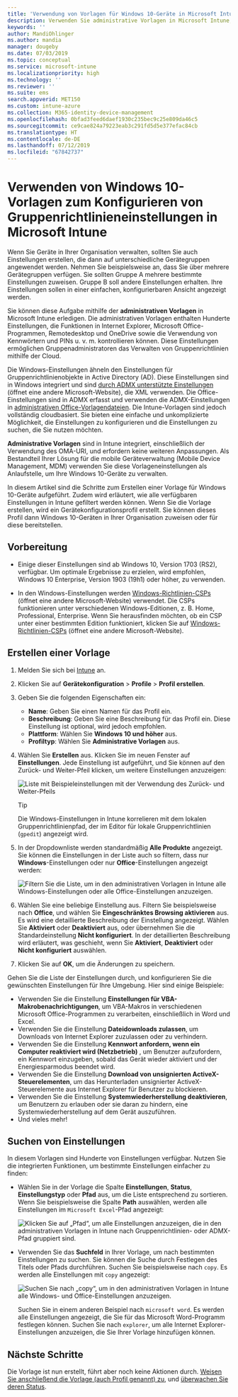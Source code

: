 ```yaml
---
title: 'Verwendung von Vorlagen für Windows 10-Geräte in Microsoft Intune: Azure | Microsoft-Dokumentation'
description: Verwenden Sie administrative Vorlagen in Microsoft Intune, um eine Vielzahl von Einstellungen für Windows 10-Geräte zu erstellen. Verwenden Sie diese Einstellungen in einem Gerätekonfigurationsprofil, um Office-Programme zu konfigurieren, Funktionen in Internet Explorer zu sichern, den Zugriff auf OneDrive zu kontrollieren, Remotedesktopfunktionen zu verwenden, AutoPlay zu aktivieren, Energieverwaltungseinstellungen festzulegen, HTTP-Druck und unterschiedliche Anmeldeoptionen zu verwenden und die Größe des Ereignisprotokolls festzulegen.
keywords: ''
author: MandiOhlinger
ms.author: mandia
manager: dougeby
ms.date: 07/03/2019
ms.topic: conceptual
ms.service: microsoft-intune
ms.localizationpriority: high
ms.technology: ''
ms.reviewer: ''
ms.suite: ems
search.appverid: MET150
ms.custom: intune-azure
ms.collection: M365-identity-device-management
ms.openlocfilehash: 0bfad3feed6daef1930c235bec9c25e809da46c5
ms.sourcegitcommit: ce9cae824a79223eab3c291fd5d5e377efac84cb
ms.translationtype: HT
ms.contentlocale: de-DE
ms.lasthandoff: 07/12/2019
ms.locfileid: "67842737"
---
```

# <a name="use-windows-10-templates-to-configure-group-policy-settings-in-microsoft-intune"></a>Verwenden von Windows 10-Vorlagen zum Konfigurieren von Gruppenrichtlinieneinstellungen in Microsoft Intune

Wenn Sie Geräte in Ihrer Organisation verwalten, sollten Sie auch Einstellungen erstellen, die dann auf unterschiedliche Gerätegruppen angewendet werden. Nehmen Sie beispielsweise an, dass Sie über mehrere Gerätegruppen verfügen. Sie sollten Gruppe A mehrere bestimmte Einstellungen zuweisen. Gruppe B soll andere Einstellungen erhalten. Ihre Einstellungen sollen in einer einfachen, konfigurierbaren Ansicht angezeigt werden.

Sie können diese Aufgabe mithilfe der **administrativen Vorlagen** in Microsoft Intune erledigen. Die administrativen Vorlagen enthalten Hunderte Einstellungen, die Funktionen in Internet Explorer, Microsoft Office-Programmen, Remotedesktop und OneDrive sowie die Verwendung von Kennwörtern und PINs u. v. m. kontrollieren können. Diese Einstellungen ermöglichen Gruppenadministratoren das Verwalten von Gruppenrichtlinien mithilfe der Cloud.

Die Windows-Einstellungen ähneln den Einstellungen für Gruppenrichtlinienobjekte in Active Directory (AD). Diese Einstellungen sind in Windows integriert und sind [durch ADMX unterstützte Einstellungen](https://docs.microsoft.com/windows/client-management/mdm/understanding-admx-backed-policies) (öffnet eine andere Microsoft-Website), die XML verwenden. Die Office-Einstellungen sind in ADMX erfasst und verwenden die ADMX-Einstellungen in [administrativen Office-Vorlagendateien](https://www.microsoft.com/download/details.aspx?id=49030). Die Intune-Vorlagen sind jedoch vollständig cloudbasiert. Sie bieten eine einfache und unkomplizierte Möglichkeit, die Einstellungen zu konfigurieren und die Einstellungen zu suchen, die Sie nutzen möchten.

**Administrative Vorlagen** sind in Intune integriert, einschließlich der Verwendung des OMA-URI, und erfordern keine weiteren Anpassungen. Als Bestandteil Ihrer Lösung für die mobile Geräteverwaltung (Mobile Device Management, MDM) verwenden Sie diese Vorlageneinstellungen als Anlaufstelle, um Ihre Windows 10-Geräte zu verwalten.

In diesem Artikel sind die Schritte zum Erstellen einer Vorlage für Windows 10-Geräte aufgeführt. Zudem wird erläutert, wie alle verfügbaren Einstellungen in Intune gefiltert werden können. Wenn Sie die Vorlage erstellen, wird ein Gerätekonfigurationsprofil erstellt. Sie können dieses Profil dann Windows 10-Geräten in Ihrer Organisation zuweisen oder für diese bereitstellen.

## <a name="before-you-begin"></a>Vorbereitung

- Einige dieser Einstellungen sind ab Windows 10, Version 1703 (RS2), verfügbar. Um optimale Ergebnisse zu erzielen, wird empfohlen, Windows 10 Enterprise, Version 1903 (19h1) oder höher, zu verwenden.

- In den Windows-Einstellungen werden [Windows-Richtlinien-CSPs](https://docs.microsoft.com/windows/client-management/mdm/policy-configuration-service-provider#admx-backed-policies) (öffnet eine andere Microsoft-Website) verwendet. Die CSPs funktionieren unter verschiedenen Windows-Editionen, z. B. Home, Professional, Enterprise. Wenn Sie herausfinden möchten, ob ein CSP unter einer bestimmten Edition funktioniert, klicken Sie auf [Windows-Richtlinien-CSPs](https://docs.microsoft.com/windows/client-management/mdm/policy-configuration-service-provider#admx-backed-policies) (öffnet eine andere Microsoft-Website).

## <a name="create-a-template"></a>Erstellen einer Vorlage

1. Melden Sie sich bei [Intune](https://go.microsoft.com/fwlink/?linkid=2090973) an.
2. Klicken Sie auf **Gerätekonfiguration** > **Profile** > **Profil erstellen**.
3. Geben Sie die folgenden Eigenschaften ein:

    - **Name**: Geben Sie einen Namen für das Profil ein.
    - **Beschreibung**: Geben Sie eine Beschreibung für das Profil ein. Diese Einstellung ist optional, wird jedoch empfohlen.
    - **Plattform**: Wählen Sie **Windows 10 und höher** aus.
    - **Profiltyp**: Wählen Sie **Administrative Vorlagen** aus.

4. Wählen Sie **Erstellen** aus. Klicken Sie im neuen Fenster auf **Einstellungen**. Jede Einstellung ist aufgeführt, und Sie können auf den Zurück- und Weiter-Pfeil klicken, um weitere Einstellungen anzuzeigen:

    ![Liste mit Beispieleinstellungen mit der Verwendung des Zurück- und Weiter-Pfeils](./media/administrative-templates-windows/administrative-templates-sample-settings-list.png)

    > [!TIP]
    > Die Windows-Einstellungen in Intune korrelieren mit dem lokalen Gruppenrichtlinienpfad, der im Editor für lokale Gruppenrichtlinien (`gpedit`) angezeigt wird.

5. In der Dropdownliste werden standardmäßig **Alle Produkte** angezeigt. Sie können die Einstellungen in der Liste auch so filtern, dass nur **Windows**-Einstellungen oder nur **Office**-Einstellungen angezeigt werden:

    ![Filtern Sie die Liste, um in den administrativen Vorlagen in Intune alle Windows-Einstellungen oder alle Office-Einstellungen anzuzeigen.](./media/administrative-templates-windows/administrative-templates-choose-windows-office-all-products.png)

6. Wählen Sie eine beliebige Einstellung aus. Filtern Sie beispielsweise nach **Office**, und wählen Sie **Eingeschränktes Browsing aktivieren** aus. Es wird eine detaillierte Beschreibung der Einstellung angezeigt. Wählen Sie **Aktiviert** oder **Deaktiviert** aus, oder übernehmen Sie die Standardeinstellung **Nicht konfiguriert**. In der detaillierten Beschreibung wird erläutert, was geschieht, wenn Sie **Aktiviert**, **Deaktiviert** oder **Nicht konfiguriert** auswählen.
7. Klicken Sie auf **OK**, um die Änderungen zu speichern.

Gehen Sie die Liste der Einstellungen durch, und konfigurieren Sie die gewünschten Einstellungen für Ihre Umgebung. Hier sind einige Beispiele:

- Verwenden Sie die Einstellung **Einstellungen für VBA-Makrobenachrichtigungen**, um VBA-Makros in verschiedenen Microsoft Office-Programmen zu verarbeiten, einschließlich in Word und Excel.
- Verwenden Sie die Einstellung **Dateidownloads zulassen**, um Downloads von Internet Explorer zuzulassen oder zu verhindern.
- Verwenden Sie die Einstellung **Kennwort anfordern, wenn ein Computer reaktiviert wird (Netzbetrieb)** , um Benutzer aufzufordern, ein Kennwort einzugeben, sobald das Gerät wieder aktiviert und der Energiesparmodus beendet wird.
- Verwenden Sie die Einstellung **Download von unsignierten ActiveX-Steuerelementen**, um das Herunterladen unsignierter ActiveX-Steuerelemente aus Internet Explorer für Benutzer zu blockieren.
- Verwenden Sie die Einstellung **Systemwiederherstellung deaktivieren**, um Benutzern zu erlauben oder sie daran zu hindern, eine Systemwiederherstellung auf dem Gerät auszuführen.
- Und vieles mehr!

## <a name="find-some-settings"></a>Suchen von Einstellungen

In diesem Vorlagen sind Hunderte von Einstellungen verfügbar. Nutzen Sie die integrierten Funktionen, um bestimmte Einstellungen einfacher zu finden:

- Wählen Sie in der Vorlage die Spalte **Einstellungen**, **Status**, **Einstellungstyp** oder **Pfad** aus, um die Liste entsprechend zu sortieren. Wenn Sie beispielsweise die Spalte **Path** auswählen, werden alle Einstellungen im `Microsoft Excel`-Pfad angezeigt:

  ![Klicken Sie auf „Pfad“, um alle Einstellungen anzuzeigen, die in den administrativen Vorlagen in Intune nach Gruppenrichtlinien- oder ADMX-Pfad gruppiert sind.](./media/administrative-templates-windows/path-filter-shows-excel-options.png)

- Verwenden Sie das **Suchfeld** in Ihrer Vorlage, um nach bestimmten Einstellungen zu suchen. Sie können die Suche durch Festlegen des Titels oder Pfads durchführen. Suchen Sie beispielsweise nach `copy`. Es werden alle Einstellungen mit `copy` angezeigt:

  ![Suchen Sie nach „copy“, um in den administrativen Vorlagen in Intune alle Windows- und Office-Einstellungen anzuzeigen.](./media/administrative-templates-windows/search-copy-settings.png) 

  Suchen Sie in einem anderen Beispiel nach `microsoft word`. Es werden alle Einstellungen angezeigt, die Sie für das Microsoft Word-Programm festlegen können. Suchen Sie nach `explorer`, um alle Internet Explorer-Einstellungen anzuzeigen, die Sie Ihrer Vorlage hinzufügen können.

## <a name="next-steps"></a>Nächste Schritte

Die Vorlage ist nun erstellt, führt aber noch keine Aktionen durch. [Weisen Sie anschließend die Vorlage (auch Profil genannt) zu](device-profile-assign.md), und [überwachen Sie deren Status](device-profile-monitor.md).
